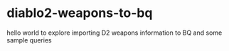 # diablo2-weapons-to-bq
hello world to explore importing D2 weapons information to BQ and some sample queries
